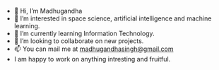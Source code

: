 - 👋 Hi, I’m Madhugandha
- 👀 I’m interested in space science, artificial intelligence and machine learning.
- 🌱 I’m currently learning Information Technology.
- 💞️ I’m looking to collaborate on new projects.
- 📫 You can mail me at madhugandhasingh@gmail.com
- I am happy to work on anything intresting and fruitful.

<!---
Madhugandha11/Madhugandha11 is a ✨ special ✨ repository because its `README.md` (this file) appears on your GitHub profile.
You can click the Preview link to take a look at your changes.
--->
